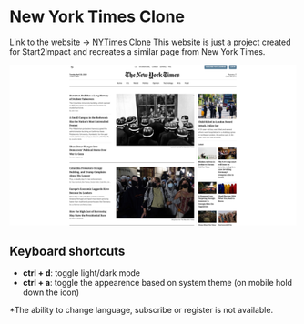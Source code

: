 # New York Times Clone

Link to the website → [NYTimes Clone](https://s2i-nyt-clone.vercel.app/)
This website is just a project created for Start2Impact and recreates a similar page from New York Times.

![showcase.png](./public/showcase.png)

## Keyboard shortcuts

- **ctrl + d**: toggle light/dark mode
- **ctrl + a**: toggle the appearence based on system theme
  (on mobile hold down the icon)

\*The ability to change language, subscribe or register is not available.
